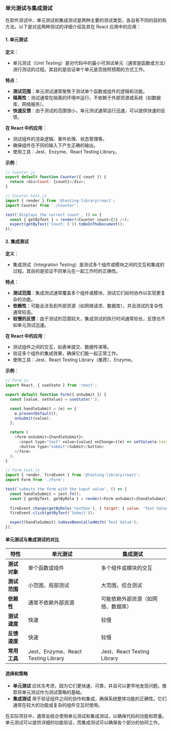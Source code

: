### 单元测试与集成测试

在软件测试中，单元测试和集成测试是两种主要的测试类型，各自有不同的目的和方法。以下是对这两种测试的详细介绍及其在 React 应用中的应用：

#### 1. **单元测试**

**定义**：
- 单元测试（Unit Testing）是对代码中的最小可测试单元（通常是函数或方法）进行测试的过程。其目的是验证单个单元是否按照预期的方式工作。

**特点**：
- **测试范围**：单元测试通常聚焦于测试单个函数或组件的逻辑和功能。
- **隔离性**：测试通常在隔离的环境中运行，不依赖于外部资源或系统（如数据库、网络服务）。
- **快速反馈**：由于测试的范围很小，单元测试通常运行迅速，可以提供快速的反馈。

**在 React 中的应用**：
- 测试组件的渲染逻辑、事件处理、状态管理等。
- 确保组件在不同的输入下产生正确的输出。
- 使用工具：Jest、Enzyme、React Testing Library。

**示例**：
```javascript
// Counter.js
export default function Counter({ count }) {
  return <div>Count: {count}</div>;
}

// Counter.test.js
import { render } from '@testing-library/react';
import Counter from './Counter';

test('displays the correct count', () => {
  const { getByText } = render(<Counter count={5} />);
  expect(getByText('Count: 5')).toBeInTheDocument();
});
```

#### 2. **集成测试**

**定义**：
- 集成测试（Integration Testing）是测试多个组件或模块之间的交互和集成的过程。其目的是验证不同单元在一起工作时的正确性。

**特点**：
- **测试范围**：集成测试通常覆盖多个组件或模块，测试它们如何协作以实现更复杂的功能。
- **依赖性**：可能会涉及到外部资源（如网络请求、数据库），并且测试的复杂性通常较高。
- **较慢的反馈**：由于测试的范围较大，集成测试的执行时间通常较长，反馈也不如单元测试迅速。

**在 React 中的应用**：
- 测试组件之间的交互，如表单提交、数据传递等。
- 验证多个组件的集成效果，确保它们能一起正常工作。
- 使用工具：Jest、React Testing Library（推荐）、Enzyme。

**示例**：
```javascript
// Form.js
import React, { useState } from 'react';

export default function Form({ onSubmit }) {
  const [value, setValue] = useState('');

  const handleSubmit = (e) => {
    e.preventDefault();
    onSubmit(value);
  };

  return (
    <form onSubmit={handleSubmit}>
      <input type="text" value={value} onChange={(e) => setValue(e.target.value)} />
      <button type="submit">Submit</button>
    </form>
  );
}

// Form.test.js
import { render, fireEvent } from '@testing-library/react';
import Form from './Form';

test('submits the form with the input value', () => {
  const handleSubmit = jest.fn();
  const { getByText, getByRole } = render(<Form onSubmit={handleSubmit} />);
  
  fireEvent.change(getByRole('textbox'), { target: { value: 'Test Value' } });
  fireEvent.click(getByText('Submit'));

  expect(handleSubmit).toHaveBeenCalledWith('Test Value');
});
```

#### 单元测试与集成测试的对比

| 特性               | 单元测试                       | 集成测试                     |
|--------------------|--------------------------------|------------------------------|
| **测试对象**       | 单个函数或组件                   | 多个组件或模块的交互         |
| **测试范围**       | 小范围，局部测试                 | 大范围，综合测试             |
| **依赖性**         | 通常不依赖外部资源               | 可能依赖外部资源（如网络、数据库） |
| **测试速度**       | 快速                             | 较慢                         |
| **反馈速度**       | 快速                             | 较慢                         |
| **常用工具**       | Jest、Enzyme、React Testing Library | Jest、React Testing Library  |

#### 选择和策略

- **单元测试** 应优先考虑，因为它们更快速、可靠，并且可以更早地发现问题。推荐将单元测试作为测试策略的基础。
- **集成测试** 用于验证组件之间的协作和集成，确保系统整体功能的正确性。它们通常在较大的功能或复杂的组件交互时使用。

在实际项目中，通常会结合使用单元测试和集成测试，以确保代码的功能和质量。单元测试可以提供详细的功能验证，而集成测试可以确保各个部分的协同工作。